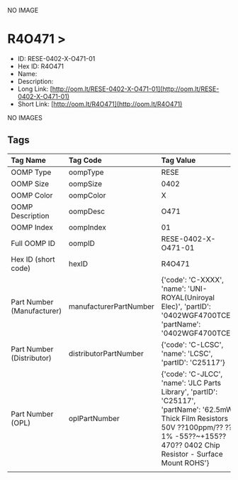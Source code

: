 


  
NO IMAGE  
# R4O471 > 

- ID: RESE-0402-X-O471-01
- Hex ID: R4O471
- Name: 
- Description: 
- Long Link: [http://oom.lt/RESE-0402-X-O471-01](http://oom.lt/RESE-0402-X-O471-01)
- Short Link: [http://oom.lt/R4O471](http://oom.lt/R4O471)
  
NO IMAGES  
## Tags
  

|Tag Name|Tag Code|Tag Value|
| :--- | :--- | :--- |
|OOMP Type|oompType|RESE|
|OOMP Size|oompSize|0402|
|OOMP Color|oompColor|X|
|OOMP Description|oompDesc|O471|
|OOMP Index|oompIndex|01|
|Full OOMP ID|oompID|RESE-0402-X-O471-01|
|Hex ID (short code)|hexID|R4O471|
|Part Number (Manufacturer)|manufacturerPartNumber|{'code': 'C-XXXX', 'name': 'UNI-ROYAL(Uniroyal Elec)', 'partID': '0402WGF4700TCE', 'partName': '0402WGF4700TCE'}|
|Part Number (Distributor)|distributorPartNumber|{'code': 'C-LCSC', 'name': 'LCSC', 'partID': 'C25117'}|
|Part Number (OPL)|oplPartNumber|{'code': 'C-JLCC', 'name': 'JLC Parts Library', 'partID': 'C25117', 'partName': '62.5mW Thick Film Resistors 50V ??100ppm/?? ??1% -55??~+155?? 470?? 0402  Chip Resistor - Surface Mount ROHS'}|
||||
